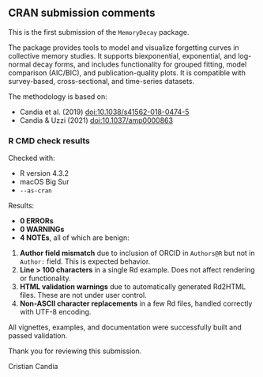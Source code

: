 ## CRAN submission comments

This is the first submission of the `MemoryDecay` package.

The package provides tools to model and visualize forgetting curves in collective memory studies. It supports biexponential, exponential, and log-normal decay forms, and includes functionality for grouped fitting, model comparison (AIC/BIC), and publication-quality plots. It is compatible with survey-based, cross-sectional, and time-series datasets.

The methodology is based on:
- Candia et al. (2019) <doi:10.1038/s41562-018-0474-5>
- Candia & Uzzi (2021) <doi:10.1037/amp0000863>

### R CMD check results

Checked with:
- R version 4.3.2
- macOS Big Sur
- `--as-cran`

Results:
- **0 ERRORs**
- **0 WARNINGs**
- **4 NOTEs**, all of which are benign:

1. **Author field mismatch** due to inclusion of ORCID in `Authors@R` but not in `Author:` field. This is expected behavior.
2. **Line > 100 characters** in a single Rd example. Does not affect rendering or functionality.
3. **HTML validation warnings** due to automatically generated Rd2HTML files. These are not under user control.
4. **Non-ASCII character replacements** in a few Rd files, handled correctly with UTF-8 encoding.

All vignettes, examples, and documentation were successfully built and passed validation.

Thank you for reviewing this submission.

Cristian Candia

